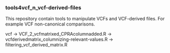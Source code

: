 ### tools4vcf_n_vcf-derived-files

This repository contain tools to manipulate VCFs and VCF-derived files. For example VCF non-canonical comparisons.

vcf -> VCF_2_vcfmatrixed_CPRAcolumnadded.R -> vcfderivedmatrix_columnizing-relevant-values.R -> filtering_vcf_derived_matrix.R 

